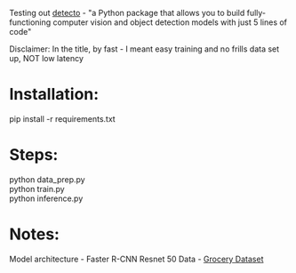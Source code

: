 Testing out [detecto](https://github.com/alankbi/detecto) - "a Python package that allows you to build fully-functioning computer vision and object detection models with just 5 lines of code"

Disclaimer: In the title, by fast - I meant easy training and no frills data set up, NOT low latency

# Installation:

pip install -r requirements.txt


# Steps:

python data_prep.py  
python train.py   
python inference.py  


# Notes:

Model architecture - Faster R-CNN Resnet 50 
Data - [Grocery Dataset](https://github.com/gulvarol/grocerydataset)  
